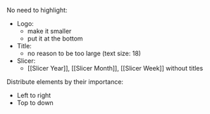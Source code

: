 No need to highlight:
- Logo:
	- make it smaller
	- put it at the bottom
- Title:
	- no reason to be too large (text size: 18)
- Slicer:
	- [[Slicer Year]], [[Slicer Month]], [[Slicer Week]] without titles

Distribute elements by their importance:
- Left to right
- Top to down